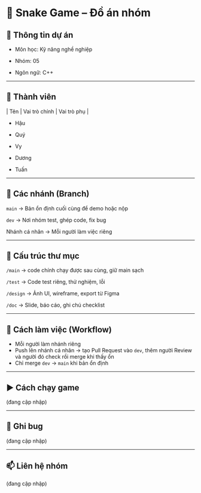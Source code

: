 # 🐍 Snake Game – Đồ án nhóm


## 🔖 Thông tin dự án

- Môn học: Kỹ năng nghề nghiệp

- Nhóm: 05

- Ngôn ngữ: C++

---

## 👥 Thành viên

| Tên     | Vai trò chính          | Vai trò phụ          |

- Hậu
  
- Quý

- Vy

- Dương

- Tuấn

---

## 🌿 Các nhánh (Branch)

`main` → Bản ổn định cuối cùng để demo hoặc nộp  

`dev` → Nơi nhóm test, ghép code, fix bug  

Nhánh cá nhân → Mỗi người làm việc riêng

---

## 📁 Cấu trúc thư mục

`/main`       → code chính chạy được sau cùng, giữ main sạch

`/test`       → Code test riêng, thử nghiệm, lỗi

`/design`     → Ảnh UI, wireframe, export từ Figma

`/doc`        → Slide, báo cáo, ghi chú checklist

---

## 🧠 Cách làm việc (Workflow)

- Mỗi người làm nhánh riêng
- Push lên nhánh cá nhân → tạo Pull Request vào `dev`, thêm người Review và người đó check rồi merge khi thấy ổn
- Chỉ merge `dev` → `main` khi bản ổn định

---

## ▶️ Cách chạy game

(đang cập nhập)

---

## 🐞 Ghi bug

(đang cập nhập)

---

## 📫 Liên hệ nhóm

(đang cập nhập)
